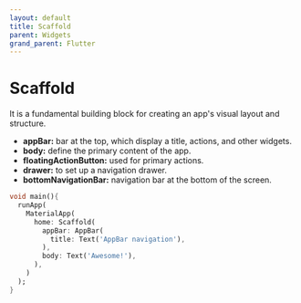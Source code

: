 ```yaml
---
layout: default
title: Scaffold
parent: Widgets
grand_parent: Flutter
---
```


# Scaffold
It is a fundamental building block for creating an app's visual layout and structure.

- **appBar:** bar at the top, which display a title, actions, and other widgets.
- **body:** define the primary content of the app.
- **floatingActionButton:** used for primary actions.
- **drawer:** to set up a navigation drawer.
- **bottomNavigationBar:** navigation bar at the bottom of the screen.

```dart
void main(){
  runApp(
    MaterialApp(
      home: Scaffold(
        appBar: AppBar(
          title: Text('AppBar navigation'),
        ),
        body: Text('Awesome!'),
      ),
    )
  );
}
``` 
